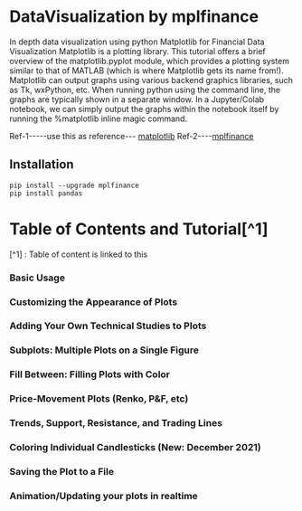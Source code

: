 # DataVisualization by mplfinance
In depth data visualization using python
Matplotlib for Financial Data Visualization
Matplotlib is a plotting library.
This tutorial offers a brief overview of the matplotlib.pyplot module, which provides a plotting system similar to that of MATLAB (which is where Matplotlib gets its name from!).
Matplotlib can output graphs using various backend graphics libraries, such as Tk, wxPython, etc. When running python using the command line, the graphs are typically shown in a separate window. In a Jupyter/Colab notebook, we can simply output the graphs within the notebook itself by running the %matplotlib inline magic command.

Ref-1-----use this as reference--- [matplotlib](https://matplotlib.org/stable/users/explain/quick_start.html)
Ref-2----[mplfinance](https://llego.dev/posts/matplotlib-financial-data-visualization/#matplotlib-architecture)

## Installation



```
pip install --upgrade mplfinance
pip install pandas
```

# **Table of Contents and Tutorial[^1]**
[^1] : Table of content is linked to this
### Basic Usage
### Customizing the Appearance of Plots
### Adding Your Own Technical Studies to Plots
### Subplots: Multiple Plots on a Single Figure
### Fill Between: Filling Plots with Color
### Price-Movement Plots (Renko, P&F, etc)
### Trends, Support, Resistance, and Trading Lines
### Coloring Individual Candlesticks (New: December 2021)
### Saving the Plot to a File
### Animation/Updating your plots in realtime

